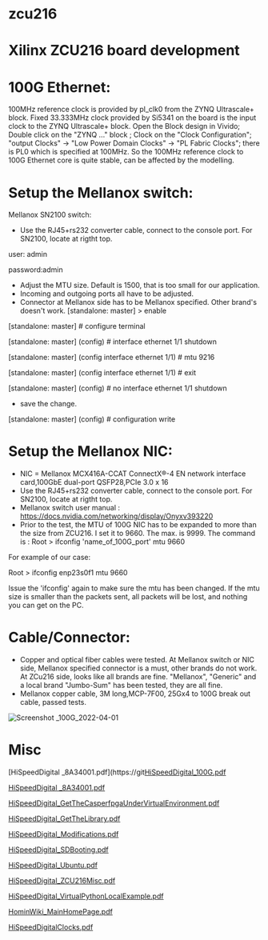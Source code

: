 # zcu216
# Xilinx ZCU216 board development
# 100G Ethernet:
  100MHz reference clock is provided by pl_clk0 from the ZYNQ Ultrascale+ block. 
  Fixed 33.333MHz clock provided by Si5341 on the board is the input clock to the ZYNQ Ultrascale+ block. Open the Block design in Vivido; Double click on the "ZYNQ ..." block ; Clock on the "Clock Configuration"; "output Clocks" -> "Low Power Domain Clocks" -> "PL Fabric Clocks"; there is PL0 which is specified at 100MHz. So the 100MHz reference clock to 100G Ethernet core is quite stable, can be affected by the modelling.
# Setup the Mellanox switch:

Mellanox SN2100 switch: 
* Use the RJ45+rs232 converter cable, connect to the console port. For SN2100, locate at rigtht top.

user: admin

password:admin

* Adjust the MTU size. Default is 1500, that is too small for our application.
* Incoming and outgoing ports all have to be adjusted.
* Connector at Mellanox side has to be Mellanox specified. Other brand's doesn't work. 
[standalone: master] > enable

[standalone: master] # configure terminal

[standalone: master] (config) # interface ethernet 1/1 shutdown

[standalone: master] (config interface ethernet 1/1) # mtu 9216

[standalone: master] (config interface ethernet 1/1) # exit

[standalone: master] (config) # no interface ethernet 1/1 shutdown

* save the change.  

[standalone: master] (config) # configuration write 

# Setup the Mellanox NIC:
* NIC = Mellanox MCX416A-CCAT ConnectX®-4 EN network interface card,100GbE dual-port QSFP28,PCIe 3.0 x 16
* Use the RJ45+rs232 converter cable, connect to the console port. For SN2100, locate at rigtht top.
* Mellanox switch user manual :  https://docs.nvidia.com/networking/display/Onyxv393220
* Prior to the test, the MTU of 100G NIC has to be expanded to more than the size from ZCU216. I set it to 9660. The max. is 9999. The command is :
Root > ifconfig 'name_of_100G_port' mtu 9660

For example of our case:

Root > ifconfig enp23s0f1 mtu 9660


Issue the 'ifconfig' again to make sure the mtu has been changed. If the mtu size is smaller than the packets sent, all packets will be lost, and nothing you can get on the PC.

# Cable/Connector:
* Copper and optical fiber cables were tested. At Mellanox switch or NIC side, Mellanox specified connector is a must, other brands do not work. At ZCu216 side, looks like all brands are fine. "Mellanox", "Generic" and a local brand "Jumbo-Sum" has been tested, they are all fine.
* Mellanox copper cable, 3M long,MCP-7F00, 25Gx4 to 100G break out cable, passed tests.

![Screenshot _100G_2022-04-01](https://user-images.githubusercontent.com/1265867/161182153-183260b4-ffd6-4664-853a-4bf05c5d055d.png)

# Misc

[HiSpeedDigital _8A34001.pdf](https://git[HiSpeedDigital_100G.pdf](https://github.com/asiaa/zcu216/files/8494253/HiSpeedDigital_100G.pdf)

[HiSpeedDigital _8A34001.pdf](https://github.com/asiaa/zcu216/files/8494295/HiSpeedDigital._8A34001.pdf)

[HiSpeedDigital_GetTheCasperfpgaUnderVirtualEnvironment.pdf](https://github.com/asiaa/zcu216/files/8494254/HiSpeedDigital_GetTheCasperfpgaUnderVirtualEnvironment.pdf)

[HiSpeedDigital_GetTheLibrary.pdf](https://github.com/asiaa/zcu216/files/8494255/HiSpeedDigital_GetTheLibrary.pdf)

[HiSpeedDigital_Modifications.pdf](https://github.com/asiaa/zcu216/files/8494257/HiSpeedDigital_Modifications.pdf)

[HiSpeedDigital_SDBooting.pdf](https://github.com/asiaa/zcu216/files/8494258/HiSpeedDigital_SDBooting.pdf)

[HiSpeedDigital_Ubuntu.pdf](https://github.com/asiaa/zcu216/files/8494259/HiSpeedDigital_Ubuntu.pdf)

[HiSpeedDigital_ZCU216Misc.pdf](https://github.com/asiaa/zcu216/files/8494261/HiSpeedDigital_ZCU216Misc.pdf)

[HiSpeedDigital_VirtualPythonLocalExample.pdf](https://github.com/asiaa/zcu216/files/8494309/HiSpeedDigital_VirtualPythonLocalExample.pdf)

[HominWiki_MainHomePage.pdf](https://github.com/asiaa/zcu216/files/8494264/HominWiki_MainHomePage.pdf)

[HiSpeedDigitalClocks.pdf](https://github.com/asiaa/zcu216/files/8494306/HiSpeedDigitalClocks.pdf)




